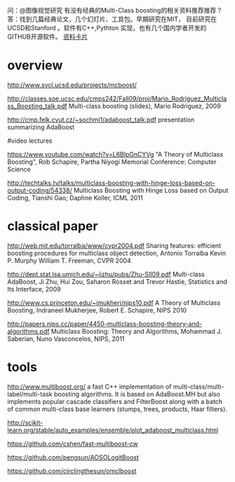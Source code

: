 问：@图像视觉研究 有没有经典的Multi-Class boosting的相关资料推荐推荐？
答：找到几篇经典论文，几个幻灯片、工具包。早期研究在MIT， 目前研究在UCSD和Stanford 。软件有C++,Pythton 实现，也有几个国内学者开发的GITHUB开源软件。  [资料卡片](http://bigdata.memect.com/?tag=MultiClassBoosting)

# overview
http://www.svcl.ucsd.edu/projects/mcboost/

http://classes.soe.ucsc.edu/cmps242/Fall09/proj/Mario_Rodriguez_Multiclass_Boosting_talk.pdf  Multi-class boosting (slides), Mario Rodriguez, 2009

http://cmp.felk.cvut.cz/~sochmj1/adaboost_talk.pdf presentation summarizing AdaBoost 

#video lectures

https://www.youtube.com/watch?v=L6BlpGnCYVg  "A Theory of Multiclass Boosting", Rob Schapire, Partha Niyogi Memorial Conference: Computer Science

http://techtalks.tv/talks/multiclass-boosting-with-hinge-loss-based-on-output-coding/54338/ Multiclass Boosting with Hinge Loss based on Output Coding, Tianshi Gao; Daphne Koller, ICML 2011

# classical paper
http://web.mit.edu/torralba/www/cvpr2004.pdf Sharing features: efficient boosting procedures for multiclass object detection, Antonio Torralba Kevin P. Murphy William T. Freeman, CVPR 2004


http://dept.stat.lsa.umich.edu/~jizhu/pubs/Zhu-SII09.pdf  Multi-class AdaBoost, Ji Zhu, Hui Zou, Saharon Rosset and Trevor Hastie, Statistics and Its Interface, 2009

http://www.cs.princeton.edu/~imukherj/nips10.pdf  A Theory of Multiclass Boosting, Indraneel Mukherjee, Robert E. Schapire, NIPS 2010

http://papers.nips.cc/paper/4450-multiclass-boosting-theory-and-algorithms.pdf Multiclass Boosting: Theory and Algorithms, Mohammad J. Saberian, Nuno Vasconcelos, NIPS, 2011 


# tools
http://www.multiboost.org/ a fast C++ implementation of multi-class/multi-label/multi-task boosting algorithms. It is based on AdaBoost.MH but also implements popular cascade classifiers and FilterBoost along with a batch of common multi-class base learners (stumps, trees, products, Haar filters).

http://scikit-learn.org/stable/auto_examples/ensemble/plot_adaboost_multiclass.html

https://github.com/cshen/fast-multiboost-cw

https://github.com/pengsun/AOSOLogitBoost

https://github.com/circlingthesun/omclboost
